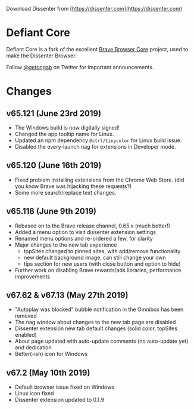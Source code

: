 Download Dissenter from [https://dissenter.com](https://dissenter.com)

# Defiant Core

Defiant Core is a fork of the excellent [Brave Browser Core](https://github.com/brave/brave-browser) project, used to make the Dissenter Browser.

Follow [@getongab](https://twitter.com/getongab) on Twitter for important
announcements.

# Changes

## v65.121 (June 23rd 2019)

* The Windows build is now digitally signed!
* Changed the app tooltip name for Linux.
* Updated an npm dependency `@ctrl/tinycolor` for Linux build issue.
* Disabled the every-launch nag for extensions in Developer mode.

## v65.120 (June 16th 2019)

* Fixed problem installing extensions from the Chrome Web Store. (did you know Brave was hijacking these requests?)
* Some more search/replace text changes.

## v65.118 (June 9th 2019)

* Rebased on to the Brave release channel, 0.65.x (much better!)
* Added a menu option to visit dissenter extension settings
* Renamed menu options and re-ordered a few, for clarity
* Major changes to the new tab experience
  * topSites changed to pinned sites, with add/remove functionality
  * new default background image, can still change your own
  * tips section for new users (with close button and option to hide)
* Further work on disabling Brave rewards/ads libraries, performance improvements


## v67.62 & v67.13 (May 27th 2019)

* "Autoplay was blocked" bubble notification in the Omnibox has been removed
* The nag window about changes to the new tab page are disabled
* Dissenter extension new tab default changes (solid color, topSites enabled)
* About page updated with auto-update comments (no auto-update yet) and dedication
* Better(-ish) icon for Windows

## v67.2 (May 10th 2019)

* Default browser issue fixed on Windows
* Linux icon fixed
* Dissenter extension updated to 0.1.9